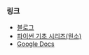 ### 링크
* [블로그](https://datadoctorblog.com/)
* [파이썬 기초 시리즈(원소)](https://datadoctorblog.com/2023/03/07/Py-Basic-Elements/)
* [Google Docs](https://docs.google.com/document/d/1UHB2dqArpOB_uiPYOaR3xZq3aqUL_2omsYlzTXrCmKs/)
